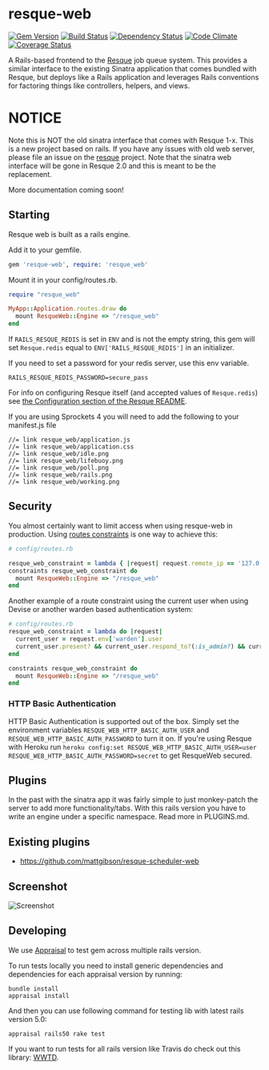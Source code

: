 resque-web
==========
[![Gem Version](http://img.shields.io/gem/v/resque-web.svg)](https://rubygems.org/gems/resque-web)
[![Build Status](https://img.shields.io/travis/resque/resque-web.svg)](https://travis-ci.org/resque/resque-web)
[![Dependency Status](https://img.shields.io/gemnasium/resque/resque-web.svg)](https://gemnasium.com/resque/resque-web)
[![Code Climate](https://img.shields.io/codeclimate/github/resque/resque-web.svg)](https://codeclimate.com/github/resque/resque-web)
[![Coverage Status](https://img.shields.io/coveralls/resque/resque-web/master.svg)](https://coveralls.io/r/resque/resque-web)

A Rails-based frontend to the [Resque](https://github.com/resque/resque) job
queue system. This provides a similar interface to the existing Sinatra
application that comes bundled with Resque, but deploys like a Rails application
and leverages Rails conventions for factoring things like controllers, helpers,
and views.

# NOTICE
Note this is NOT the old sinatra interface that comes with Resque 1-x. This is
a new project based on rails. If you have any issues with old web server,
please file an issue on the [resque](https://github.com/resque/resque) project.
Note that the sinatra web interface will be gone in Resque 2.0 and this is
meant to be the replacement.

More documentation coming soon!

## Starting
Resque web is built as a rails engine.

Add it to your gemfile.

```Ruby
gem 'resque-web', require: 'resque_web'
```

Mount it in your config/routes.rb.

```Ruby
require "resque_web"

MyApp::Application.routes.draw do
  mount ResqueWeb::Engine => "/resque_web"
end
```

If `RAILS_RESQUE_REDIS` is set in `ENV` and is not the empty string, this gem will set `Resque.redis` equal to `ENV['RAILS_RESQUE_REDIS']` in an initializer.

If you need to set a password for your redis server, use this env variable.
```
RAILS_RESQUE_REDIS_PASSWORD=secure_pass
```

For info on configuring Resque itself (and accepted values of `Resque.redis`) see [the Configuration section of the Resque README](https://github.com/resque/resque#configuration).

If you are using Sprockets 4 you will need to add the following to your manifest.js file
```javascipt
//= link resque_web/application.js
//= link resque_web/application.css
//= link resque_web/idle.png
//= link resque_web/lifebuoy.png
//= link resque_web/poll.png
//= link resque_web/rails.png
//= link resque_web/working.png
```

## Security

You almost certainly want to limit access when using resque-web in production. Using [routes constraints](http://guides.rubyonrails.org/routing.html#request-based-constraints) is one way to achieve this:

```ruby
# config/routes.rb

resque_web_constraint = lambda { |request| request.remote_ip == '127.0.0.1' }
constraints resque_web_constraint do
  mount ResqueWeb::Engine => "/resque_web"
end

```

Another example of a route constraint using the current user when using Devise or another warden based authentication system:

```ruby
# config/routes.rb
resque_web_constraint = lambda do |request|
  current_user = request.env['warden'].user
  current_user.present? && current_user.respond_to?(:is_admin?) && current_user.is_admin?
end

constraints resque_web_constraint do
  mount ResqueWeb::Engine => "/resque_web"
end

```

### HTTP Basic Authentication

HTTP Basic Authentication is supported out of the box. Simply set the environment variables `RESQUE_WEB_HTTP_BASIC_AUTH_USER` and `RESQUE_WEB_HTTP_BASIC_AUTH_PASSWORD` to turn it on. If you're using Resque with Heroku run `heroku config:set RESQUE_WEB_HTTP_BASIC_AUTH_USER=user RESQUE_WEB_HTTP_BASIC_AUTH_PASSWORD=secret` to get ResqueWeb secured.

## Plugins

In the past with the sinatra app it was fairly simple to just monkey-patch the
server to add more functionality/tabs. With this rails version you have to write
an engine under a specific namespace. Read more in PLUGINS.md.

## Existing plugins

- https://github.com/mattgibson/resque-scheduler-web

## Screenshot

![Screenshot](http://i.imgur.com/LkNgl.png)

## Developing

We use [Appraisal](https://github.com/thoughtbot/appraisal) to test gem across multiple rails version.

To run tests locally you need to install generic dependencies and dependencies for each appraisal version by running:

```
bundle install
appraisal install
```

And then you can use following command for testing lib with latest rails version 5.0:

```
appraisal rails50 rake test
```

If you want to run tests for all rails version like Travis do check out this library: [WWTD](https://github.com/grosser/wwtd).
